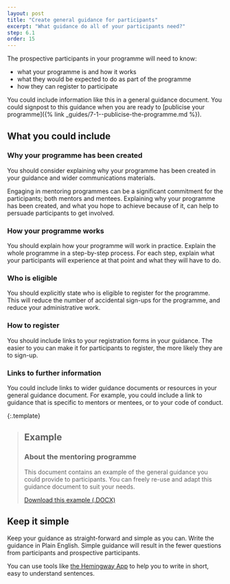 ```yaml
---
layout: post
title: "Create general guidance for participants"
excerpt: "What guidance do all of your participants need?"
step: 6.1
order: 15
---
```


The prospective participants in your programme will need to know:

- what your programme is and how it works
- what they would be expected to do as part of the programme
- how they can register to participate

You could include information like this in a general guidance document. You could signpost to this guidance when you are ready to [publicise your programme]({% link _guides/7-1--publicise-the-programme.md %}).

## What you could include

### Why your programme has been created

You should consider explaining why your programme has been created in your guidance and wider communications materials.

Engaging in mentoring programmes can be a significant commitment for the participants; both mentors and mentees. Explaining why your programme has been created, and what you hope to achieve because of it, can help to persuade participants to get involved. 

### How your programme works

You should explain how your programme will work in practice. Explain the whole programme in a step-by-step process. For each step, explain what your participants will experience at that point and what they will have to do.

### Who is eligible

You should explicitly state who is eligible to register for the programme. This will reduce the number of accidental sign-ups for the programme, and reduce your administrative work.

### How to register

You should include links to your registration forms in your guidance. The easier to you can make it for participants to register, the more likely they are to sign-up.

### Links to further information

You could include links to wider guidance documents or resources in your general guidance document. For example, you could include a link to guidance that is specific to mentors or mentees, or to your code of conduct.

{:.template}
> ## Example
> ### About the mentoring programme
> 
> This document contains an example of the general guidance you could provide to participants. You can freely re-use and adapt this guidance document to suit your needs.
> 
> <a href="/assets/documents/example-about-the-programme.docx" title="Download an example 'about the programme' document" class="button button--no-margin">Download this example (.DOCX)</a>

## Keep it simple

Keep your guidance as straight-forward and simple as you can. Write the guidance in Plain English. Simple guidance will result in the fewer questions from participants and prospective participants.

You can use tools like [the Hemingway App](https://hemingwayapp.com) to help you to write in short, easy to understand sentences.
